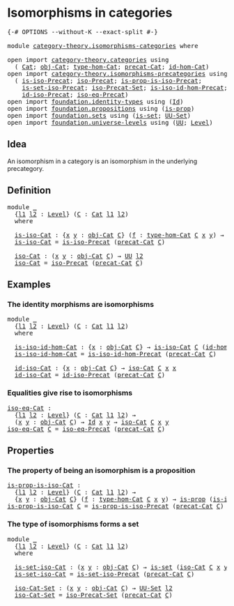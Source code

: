 # Isomorphisms in categories

<pre class="Agda"><a id="39" class="Symbol">{-#</a> <a id="43" class="Keyword">OPTIONS</a> <a id="51" class="Pragma">--without-K</a> <a id="63" class="Pragma">--exact-split</a> <a id="77" class="Symbol">#-}</a>

<a id="82" class="Keyword">module</a> <a id="89" href="category-theory.isomorphisms-categories.html" class="Module">category-theory.isomorphisms-categories</a> <a id="129" class="Keyword">where</a>

<a id="136" class="Keyword">open</a> <a id="141" class="Keyword">import</a> <a id="148" href="category-theory.categories.html" class="Module">category-theory.categories</a> <a id="175" class="Keyword">using</a>
  <a id="183" class="Symbol">(</a> <a id="185" href="category-theory.categories.html#2099" class="Function">Cat</a><a id="188" class="Symbol">;</a> <a id="190" href="category-theory.categories.html#2299" class="Function">obj-Cat</a><a id="197" class="Symbol">;</a> <a id="199" href="category-theory.categories.html#2429" class="Function">type-hom-Cat</a><a id="211" class="Symbol">;</a> <a id="213" href="category-theory.categories.html#2249" class="Function">precat-Cat</a><a id="223" class="Symbol">;</a> <a id="225" href="category-theory.categories.html#3048" class="Function">id-hom-Cat</a><a id="235" class="Symbol">)</a>
<a id="237" class="Keyword">open</a> <a id="242" class="Keyword">import</a> <a id="249" href="category-theory.isomorphisms-precategories.html" class="Module">category-theory.isomorphisms-precategories</a> <a id="292" class="Keyword">using</a>
  <a id="300" class="Symbol">(</a> <a id="302" href="category-theory.isomorphisms-precategories.html#1339" class="Function">is-iso-Precat</a><a id="315" class="Symbol">;</a> <a id="317" href="category-theory.isomorphisms-precategories.html#3057" class="Function">iso-Precat</a><a id="327" class="Symbol">;</a> <a id="329" href="category-theory.isomorphisms-precategories.html#2511" class="Function">is-prop-is-iso-Precat</a><a id="350" class="Symbol">;</a>
    <a id="356" href="category-theory.isomorphisms-precategories.html#6041" class="Function">is-set-iso-Precat</a><a id="373" class="Symbol">;</a> <a id="375" href="category-theory.isomorphisms-precategories.html#6238" class="Function">iso-Precat-Set</a><a id="389" class="Symbol">;</a> <a id="391" href="category-theory.isomorphisms-precategories.html#4425" class="Function">is-iso-id-hom-Precat</a><a id="411" class="Symbol">;</a>
    <a id="417" href="category-theory.isomorphisms-precategories.html#4737" class="Function">id-iso-Precat</a><a id="430" class="Symbol">;</a> <a id="432" href="category-theory.isomorphisms-precategories.html#5178" class="Function">iso-eq-Precat</a><a id="445" class="Symbol">)</a>
<a id="447" class="Keyword">open</a> <a id="452" class="Keyword">import</a> <a id="459" href="foundation.identity-types.html" class="Module">foundation.identity-types</a> <a id="485" class="Keyword">using</a> <a id="491" class="Symbol">(</a><a id="492" href="foundation-core.identity-types.html#641" class="Datatype">Id</a><a id="494" class="Symbol">)</a>
<a id="496" class="Keyword">open</a> <a id="501" class="Keyword">import</a> <a id="508" href="foundation.propositions.html" class="Module">foundation.propositions</a> <a id="532" class="Keyword">using</a> <a id="538" class="Symbol">(</a><a id="539" href="foundation-core.propositions.html#1246" class="Function">is-prop</a><a id="546" class="Symbol">)</a>
<a id="548" class="Keyword">open</a> <a id="553" class="Keyword">import</a> <a id="560" href="foundation.sets.html" class="Module">foundation.sets</a> <a id="576" class="Keyword">using</a> <a id="582" class="Symbol">(</a><a id="583" href="foundation-core.sets.html#1099" class="Function">is-set</a><a id="589" class="Symbol">;</a> <a id="591" href="foundation-core.sets.html#1177" class="Function">UU-Set</a><a id="597" class="Symbol">)</a>
<a id="599" class="Keyword">open</a> <a id="604" class="Keyword">import</a> <a id="611" href="foundation.universe-levels.html" class="Module">foundation.universe-levels</a> <a id="638" class="Keyword">using</a> <a id="644" class="Symbol">(</a><a id="645" href="foundation-core.universe-levels.html#222" class="Primitive">UU</a><a id="647" class="Symbol">;</a> <a id="649" href="Agda.Primitive.html#597" class="Postulate">Level</a><a id="654" class="Symbol">)</a>
</pre>
## Idea

An isomorphism in a category is an isomorphism in the underlying precategory.

## Definition

<pre class="Agda"><a id="772" class="Keyword">module</a> <a id="779" href="category-theory.isomorphisms-categories.html#779" class="Module">_</a>
  <a id="783" class="Symbol">{</a><a id="784" href="category-theory.isomorphisms-categories.html#784" class="Bound">l1</a> <a id="787" href="category-theory.isomorphisms-categories.html#787" class="Bound">l2</a> <a id="790" class="Symbol">:</a> <a id="792" href="Agda.Primitive.html#597" class="Postulate">Level</a><a id="797" class="Symbol">}</a> <a id="799" class="Symbol">(</a><a id="800" href="category-theory.isomorphisms-categories.html#800" class="Bound">C</a> <a id="802" class="Symbol">:</a> <a id="804" href="category-theory.categories.html#2099" class="Function">Cat</a> <a id="808" href="category-theory.isomorphisms-categories.html#784" class="Bound">l1</a> <a id="811" href="category-theory.isomorphisms-categories.html#787" class="Bound">l2</a><a id="813" class="Symbol">)</a>
  <a id="817" class="Keyword">where</a>

  <a id="826" href="category-theory.isomorphisms-categories.html#826" class="Function">is-iso-Cat</a> <a id="837" class="Symbol">:</a> <a id="839" class="Symbol">{</a><a id="840" href="category-theory.isomorphisms-categories.html#840" class="Bound">x</a> <a id="842" href="category-theory.isomorphisms-categories.html#842" class="Bound">y</a> <a id="844" class="Symbol">:</a> <a id="846" href="category-theory.categories.html#2299" class="Function">obj-Cat</a> <a id="854" href="category-theory.isomorphisms-categories.html#800" class="Bound">C</a><a id="855" class="Symbol">}</a> <a id="857" class="Symbol">(</a><a id="858" href="category-theory.isomorphisms-categories.html#858" class="Bound">f</a> <a id="860" class="Symbol">:</a> <a id="862" href="category-theory.categories.html#2429" class="Function">type-hom-Cat</a> <a id="875" href="category-theory.isomorphisms-categories.html#800" class="Bound">C</a> <a id="877" href="category-theory.isomorphisms-categories.html#840" class="Bound">x</a> <a id="879" href="category-theory.isomorphisms-categories.html#842" class="Bound">y</a><a id="880" class="Symbol">)</a> <a id="882" class="Symbol">→</a> <a id="884" href="foundation-core.universe-levels.html#222" class="Primitive">UU</a> <a id="887" href="category-theory.isomorphisms-categories.html#787" class="Bound">l2</a>
  <a id="892" href="category-theory.isomorphisms-categories.html#826" class="Function">is-iso-Cat</a> <a id="903" class="Symbol">=</a> <a id="905" href="category-theory.isomorphisms-precategories.html#1339" class="Function">is-iso-Precat</a> <a id="919" class="Symbol">(</a><a id="920" href="category-theory.categories.html#2249" class="Function">precat-Cat</a> <a id="931" href="category-theory.isomorphisms-categories.html#800" class="Bound">C</a><a id="932" class="Symbol">)</a>

  <a id="937" href="category-theory.isomorphisms-categories.html#937" class="Function">iso-Cat</a> <a id="945" class="Symbol">:</a> <a id="947" class="Symbol">(</a><a id="948" href="category-theory.isomorphisms-categories.html#948" class="Bound">x</a> <a id="950" href="category-theory.isomorphisms-categories.html#950" class="Bound">y</a> <a id="952" class="Symbol">:</a> <a id="954" href="category-theory.categories.html#2299" class="Function">obj-Cat</a> <a id="962" href="category-theory.isomorphisms-categories.html#800" class="Bound">C</a><a id="963" class="Symbol">)</a> <a id="965" class="Symbol">→</a> <a id="967" href="foundation-core.universe-levels.html#222" class="Primitive">UU</a> <a id="970" href="category-theory.isomorphisms-categories.html#787" class="Bound">l2</a>
  <a id="975" href="category-theory.isomorphisms-categories.html#937" class="Function">iso-Cat</a> <a id="983" class="Symbol">=</a> <a id="985" href="category-theory.isomorphisms-precategories.html#3057" class="Function">iso-Precat</a> <a id="996" class="Symbol">(</a><a id="997" href="category-theory.categories.html#2249" class="Function">precat-Cat</a> <a id="1008" href="category-theory.isomorphisms-categories.html#800" class="Bound">C</a><a id="1009" class="Symbol">)</a>
</pre>
## Examples

### The identity morphisms are isomorphisms

<pre class="Agda"><a id="1082" class="Keyword">module</a> <a id="1089" href="category-theory.isomorphisms-categories.html#1089" class="Module">_</a>
  <a id="1093" class="Symbol">{</a><a id="1094" href="category-theory.isomorphisms-categories.html#1094" class="Bound">l1</a> <a id="1097" href="category-theory.isomorphisms-categories.html#1097" class="Bound">l2</a> <a id="1100" class="Symbol">:</a> <a id="1102" href="Agda.Primitive.html#597" class="Postulate">Level</a><a id="1107" class="Symbol">}</a> <a id="1109" class="Symbol">(</a><a id="1110" href="category-theory.isomorphisms-categories.html#1110" class="Bound">C</a> <a id="1112" class="Symbol">:</a> <a id="1114" href="category-theory.categories.html#2099" class="Function">Cat</a> <a id="1118" href="category-theory.isomorphisms-categories.html#1094" class="Bound">l1</a> <a id="1121" href="category-theory.isomorphisms-categories.html#1097" class="Bound">l2</a><a id="1123" class="Symbol">)</a>
  <a id="1127" class="Keyword">where</a>

  <a id="1136" href="category-theory.isomorphisms-categories.html#1136" class="Function">is-iso-id-hom-Cat</a> <a id="1154" class="Symbol">:</a> <a id="1156" class="Symbol">{</a><a id="1157" href="category-theory.isomorphisms-categories.html#1157" class="Bound">x</a> <a id="1159" class="Symbol">:</a> <a id="1161" href="category-theory.categories.html#2299" class="Function">obj-Cat</a> <a id="1169" href="category-theory.isomorphisms-categories.html#1110" class="Bound">C</a><a id="1170" class="Symbol">}</a> <a id="1172" class="Symbol">→</a> <a id="1174" href="category-theory.isomorphisms-categories.html#826" class="Function">is-iso-Cat</a> <a id="1185" href="category-theory.isomorphisms-categories.html#1110" class="Bound">C</a> <a id="1187" class="Symbol">(</a><a id="1188" href="category-theory.categories.html#3048" class="Function">id-hom-Cat</a> <a id="1199" href="category-theory.isomorphisms-categories.html#1110" class="Bound">C</a> <a id="1201" class="Symbol">{</a><a id="1202" href="category-theory.isomorphisms-categories.html#1157" class="Bound">x</a><a id="1203" class="Symbol">})</a>
  <a id="1208" href="category-theory.isomorphisms-categories.html#1136" class="Function">is-iso-id-hom-Cat</a> <a id="1226" class="Symbol">=</a> <a id="1228" href="category-theory.isomorphisms-precategories.html#4425" class="Function">is-iso-id-hom-Precat</a> <a id="1249" class="Symbol">(</a><a id="1250" href="category-theory.categories.html#2249" class="Function">precat-Cat</a> <a id="1261" href="category-theory.isomorphisms-categories.html#1110" class="Bound">C</a><a id="1262" class="Symbol">)</a>

  <a id="1267" href="category-theory.isomorphisms-categories.html#1267" class="Function">id-iso-Cat</a> <a id="1278" class="Symbol">:</a> <a id="1280" class="Symbol">{</a><a id="1281" href="category-theory.isomorphisms-categories.html#1281" class="Bound">x</a> <a id="1283" class="Symbol">:</a> <a id="1285" href="category-theory.categories.html#2299" class="Function">obj-Cat</a> <a id="1293" href="category-theory.isomorphisms-categories.html#1110" class="Bound">C</a><a id="1294" class="Symbol">}</a> <a id="1296" class="Symbol">→</a> <a id="1298" href="category-theory.isomorphisms-categories.html#937" class="Function">iso-Cat</a> <a id="1306" href="category-theory.isomorphisms-categories.html#1110" class="Bound">C</a> <a id="1308" href="category-theory.isomorphisms-categories.html#1281" class="Bound">x</a> <a id="1310" href="category-theory.isomorphisms-categories.html#1281" class="Bound">x</a>
  <a id="1314" href="category-theory.isomorphisms-categories.html#1267" class="Function">id-iso-Cat</a> <a id="1325" class="Symbol">=</a> <a id="1327" href="category-theory.isomorphisms-precategories.html#4737" class="Function">id-iso-Precat</a> <a id="1341" class="Symbol">(</a><a id="1342" href="category-theory.categories.html#2249" class="Function">precat-Cat</a> <a id="1353" href="category-theory.isomorphisms-categories.html#1110" class="Bound">C</a><a id="1354" class="Symbol">)</a>
</pre>
### Equalities give rise to isomorphisms

<pre class="Agda"><a id="iso-eq-Cat"></a><a id="1411" href="category-theory.isomorphisms-categories.html#1411" class="Function">iso-eq-Cat</a> <a id="1422" class="Symbol">:</a>
  <a id="1426" class="Symbol">{</a><a id="1427" href="category-theory.isomorphisms-categories.html#1427" class="Bound">l1</a> <a id="1430" href="category-theory.isomorphisms-categories.html#1430" class="Bound">l2</a> <a id="1433" class="Symbol">:</a> <a id="1435" href="Agda.Primitive.html#597" class="Postulate">Level</a><a id="1440" class="Symbol">}</a> <a id="1442" class="Symbol">(</a><a id="1443" href="category-theory.isomorphisms-categories.html#1443" class="Bound">C</a> <a id="1445" class="Symbol">:</a> <a id="1447" href="category-theory.categories.html#2099" class="Function">Cat</a> <a id="1451" href="category-theory.isomorphisms-categories.html#1427" class="Bound">l1</a> <a id="1454" href="category-theory.isomorphisms-categories.html#1430" class="Bound">l2</a><a id="1456" class="Symbol">)</a> <a id="1458" class="Symbol">→</a>
  <a id="1462" class="Symbol">(</a><a id="1463" href="category-theory.isomorphisms-categories.html#1463" class="Bound">x</a> <a id="1465" href="category-theory.isomorphisms-categories.html#1465" class="Bound">y</a> <a id="1467" class="Symbol">:</a> <a id="1469" href="category-theory.categories.html#2299" class="Function">obj-Cat</a> <a id="1477" href="category-theory.isomorphisms-categories.html#1443" class="Bound">C</a><a id="1478" class="Symbol">)</a> <a id="1480" class="Symbol">→</a> <a id="1482" href="foundation-core.identity-types.html#641" class="Datatype">Id</a> <a id="1485" href="category-theory.isomorphisms-categories.html#1463" class="Bound">x</a> <a id="1487" href="category-theory.isomorphisms-categories.html#1465" class="Bound">y</a> <a id="1489" class="Symbol">→</a> <a id="1491" href="category-theory.isomorphisms-categories.html#937" class="Function">iso-Cat</a> <a id="1499" href="category-theory.isomorphisms-categories.html#1443" class="Bound">C</a> <a id="1501" href="category-theory.isomorphisms-categories.html#1463" class="Bound">x</a> <a id="1503" href="category-theory.isomorphisms-categories.html#1465" class="Bound">y</a>
<a id="1505" href="category-theory.isomorphisms-categories.html#1411" class="Function">iso-eq-Cat</a> <a id="1516" href="category-theory.isomorphisms-categories.html#1516" class="Bound">C</a> <a id="1518" class="Symbol">=</a> <a id="1520" href="category-theory.isomorphisms-precategories.html#5178" class="Function">iso-eq-Precat</a> <a id="1534" class="Symbol">(</a><a id="1535" href="category-theory.categories.html#2249" class="Function">precat-Cat</a> <a id="1546" href="category-theory.isomorphisms-categories.html#1516" class="Bound">C</a><a id="1547" class="Symbol">)</a>
</pre>
## Properties

### The property of being an isomorphism is a proposition

<pre class="Agda"><a id="is-prop-is-iso-Cat"></a><a id="1636" href="category-theory.isomorphisms-categories.html#1636" class="Function">is-prop-is-iso-Cat</a> <a id="1655" class="Symbol">:</a>
  <a id="1659" class="Symbol">{</a><a id="1660" href="category-theory.isomorphisms-categories.html#1660" class="Bound">l1</a> <a id="1663" href="category-theory.isomorphisms-categories.html#1663" class="Bound">l2</a> <a id="1666" class="Symbol">:</a> <a id="1668" href="Agda.Primitive.html#597" class="Postulate">Level</a><a id="1673" class="Symbol">}</a> <a id="1675" class="Symbol">(</a><a id="1676" href="category-theory.isomorphisms-categories.html#1676" class="Bound">C</a> <a id="1678" class="Symbol">:</a> <a id="1680" href="category-theory.categories.html#2099" class="Function">Cat</a> <a id="1684" href="category-theory.isomorphisms-categories.html#1660" class="Bound">l1</a> <a id="1687" href="category-theory.isomorphisms-categories.html#1663" class="Bound">l2</a><a id="1689" class="Symbol">)</a> <a id="1691" class="Symbol">→</a>
  <a id="1695" class="Symbol">{</a><a id="1696" href="category-theory.isomorphisms-categories.html#1696" class="Bound">x</a> <a id="1698" href="category-theory.isomorphisms-categories.html#1698" class="Bound">y</a> <a id="1700" class="Symbol">:</a> <a id="1702" href="category-theory.categories.html#2299" class="Function">obj-Cat</a> <a id="1710" href="category-theory.isomorphisms-categories.html#1676" class="Bound">C</a><a id="1711" class="Symbol">}</a> <a id="1713" class="Symbol">(</a><a id="1714" href="category-theory.isomorphisms-categories.html#1714" class="Bound">f</a> <a id="1716" class="Symbol">:</a> <a id="1718" href="category-theory.categories.html#2429" class="Function">type-hom-Cat</a> <a id="1731" href="category-theory.isomorphisms-categories.html#1676" class="Bound">C</a> <a id="1733" href="category-theory.isomorphisms-categories.html#1696" class="Bound">x</a> <a id="1735" href="category-theory.isomorphisms-categories.html#1698" class="Bound">y</a><a id="1736" class="Symbol">)</a> <a id="1738" class="Symbol">→</a> <a id="1740" href="foundation-core.propositions.html#1246" class="Function">is-prop</a> <a id="1748" class="Symbol">(</a><a id="1749" href="category-theory.isomorphisms-categories.html#826" class="Function">is-iso-Cat</a> <a id="1760" href="category-theory.isomorphisms-categories.html#1676" class="Bound">C</a> <a id="1762" href="category-theory.isomorphisms-categories.html#1714" class="Bound">f</a><a id="1763" class="Symbol">)</a>
<a id="1765" href="category-theory.isomorphisms-categories.html#1636" class="Function">is-prop-is-iso-Cat</a> <a id="1784" href="category-theory.isomorphisms-categories.html#1784" class="Bound">C</a> <a id="1786" class="Symbol">=</a> <a id="1788" href="category-theory.isomorphisms-precategories.html#2511" class="Function">is-prop-is-iso-Precat</a> <a id="1810" class="Symbol">(</a><a id="1811" href="category-theory.categories.html#2249" class="Function">precat-Cat</a> <a id="1822" href="category-theory.isomorphisms-categories.html#1784" class="Bound">C</a><a id="1823" class="Symbol">)</a>
</pre>
### The type of isomorphisms forms a set

<pre class="Agda"><a id="1880" class="Keyword">module</a> <a id="1887" href="category-theory.isomorphisms-categories.html#1887" class="Module">_</a>
  <a id="1891" class="Symbol">{</a><a id="1892" href="category-theory.isomorphisms-categories.html#1892" class="Bound">l1</a> <a id="1895" href="category-theory.isomorphisms-categories.html#1895" class="Bound">l2</a> <a id="1898" class="Symbol">:</a> <a id="1900" href="Agda.Primitive.html#597" class="Postulate">Level</a><a id="1905" class="Symbol">}</a> <a id="1907" class="Symbol">(</a><a id="1908" href="category-theory.isomorphisms-categories.html#1908" class="Bound">C</a> <a id="1910" class="Symbol">:</a> <a id="1912" href="category-theory.categories.html#2099" class="Function">Cat</a> <a id="1916" href="category-theory.isomorphisms-categories.html#1892" class="Bound">l1</a> <a id="1919" href="category-theory.isomorphisms-categories.html#1895" class="Bound">l2</a><a id="1921" class="Symbol">)</a>
  <a id="1925" class="Keyword">where</a>

  <a id="1934" href="category-theory.isomorphisms-categories.html#1934" class="Function">is-set-iso-Cat</a> <a id="1949" class="Symbol">:</a> <a id="1951" class="Symbol">(</a><a id="1952" href="category-theory.isomorphisms-categories.html#1952" class="Bound">x</a> <a id="1954" href="category-theory.isomorphisms-categories.html#1954" class="Bound">y</a> <a id="1956" class="Symbol">:</a> <a id="1958" href="category-theory.categories.html#2299" class="Function">obj-Cat</a> <a id="1966" href="category-theory.isomorphisms-categories.html#1908" class="Bound">C</a><a id="1967" class="Symbol">)</a> <a id="1969" class="Symbol">→</a> <a id="1971" href="foundation-core.sets.html#1099" class="Function">is-set</a> <a id="1978" class="Symbol">(</a><a id="1979" href="category-theory.isomorphisms-categories.html#937" class="Function">iso-Cat</a> <a id="1987" href="category-theory.isomorphisms-categories.html#1908" class="Bound">C</a> <a id="1989" href="category-theory.isomorphisms-categories.html#1952" class="Bound">x</a> <a id="1991" href="category-theory.isomorphisms-categories.html#1954" class="Bound">y</a><a id="1992" class="Symbol">)</a>
  <a id="1996" href="category-theory.isomorphisms-categories.html#1934" class="Function">is-set-iso-Cat</a> <a id="2011" class="Symbol">=</a> <a id="2013" href="category-theory.isomorphisms-precategories.html#6041" class="Function">is-set-iso-Precat</a> <a id="2031" class="Symbol">(</a><a id="2032" href="category-theory.categories.html#2249" class="Function">precat-Cat</a> <a id="2043" href="category-theory.isomorphisms-categories.html#1908" class="Bound">C</a><a id="2044" class="Symbol">)</a>

  <a id="2049" href="category-theory.isomorphisms-categories.html#2049" class="Function">iso-Cat-Set</a> <a id="2061" class="Symbol">:</a> <a id="2063" class="Symbol">(</a><a id="2064" href="category-theory.isomorphisms-categories.html#2064" class="Bound">x</a> <a id="2066" href="category-theory.isomorphisms-categories.html#2066" class="Bound">y</a> <a id="2068" class="Symbol">:</a> <a id="2070" href="category-theory.categories.html#2299" class="Function">obj-Cat</a> <a id="2078" href="category-theory.isomorphisms-categories.html#1908" class="Bound">C</a><a id="2079" class="Symbol">)</a> <a id="2081" class="Symbol">→</a> <a id="2083" href="foundation-core.sets.html#1177" class="Function">UU-Set</a> <a id="2090" href="category-theory.isomorphisms-categories.html#1895" class="Bound">l2</a>
  <a id="2095" href="category-theory.isomorphisms-categories.html#2049" class="Function">iso-Cat-Set</a> <a id="2107" class="Symbol">=</a> <a id="2109" href="category-theory.isomorphisms-precategories.html#6238" class="Function">iso-Precat-Set</a> <a id="2124" class="Symbol">(</a><a id="2125" href="category-theory.categories.html#2249" class="Function">precat-Cat</a> <a id="2136" href="category-theory.isomorphisms-categories.html#1908" class="Bound">C</a><a id="2137" class="Symbol">)</a>
</pre>